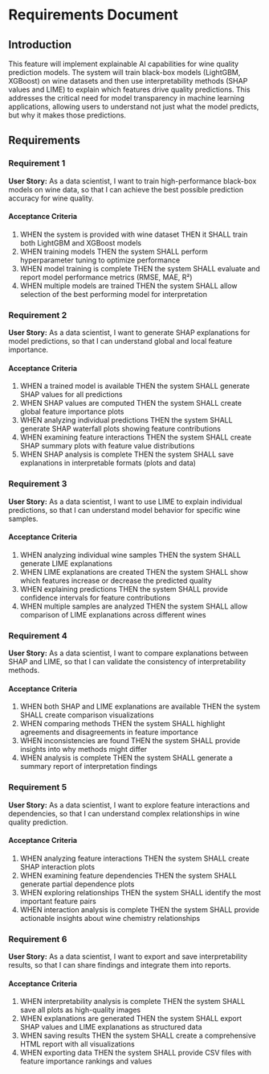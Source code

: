 # Requirements Document

## Introduction

This feature will implement explainable AI capabilities for wine quality prediction models. The system will train black-box models (LightGBM, XGBoost) on wine datasets and then use interpretability methods (SHAP values and LIME) to explain which features drive quality predictions. This addresses the critical need for model transparency in machine learning applications, allowing users to understand not just what the model predicts, but why it makes those predictions.

## Requirements

### Requirement 1

**User Story:** As a data scientist, I want to train high-performance black-box models on wine data, so that I can achieve the best possible prediction accuracy for wine quality.

#### Acceptance Criteria

1. WHEN the system is provided with wine dataset THEN it SHALL train both LightGBM and XGBoost models
2. WHEN training models THEN the system SHALL perform hyperparameter tuning to optimize performance
3. WHEN model training is complete THEN the system SHALL evaluate and report model performance metrics (RMSE, MAE, R²)
4. WHEN multiple models are trained THEN the system SHALL allow selection of the best performing model for interpretation

### Requirement 2

**User Story:** As a data scientist, I want to generate SHAP explanations for model predictions, so that I can understand global and local feature importance.

#### Acceptance Criteria

1. WHEN a trained model is available THEN the system SHALL generate SHAP values for all predictions
2. WHEN SHAP values are computed THEN the system SHALL create global feature importance plots
3. WHEN analyzing individual predictions THEN the system SHALL generate SHAP waterfall plots showing feature contributions
4. WHEN examining feature interactions THEN the system SHALL create SHAP summary plots with feature value distributions
5. WHEN SHAP analysis is complete THEN the system SHALL save explanations in interpretable formats (plots and data)

### Requirement 3

**User Story:** As a data scientist, I want to use LIME to explain individual predictions, so that I can understand model behavior for specific wine samples.

#### Acceptance Criteria

1. WHEN analyzing individual wine samples THEN the system SHALL generate LIME explanations
2. WHEN LIME explanations are created THEN the system SHALL show which features increase or decrease the predicted quality
3. WHEN explaining predictions THEN the system SHALL provide confidence intervals for feature contributions
4. WHEN multiple samples are analyzed THEN the system SHALL allow comparison of LIME explanations across different wines

### Requirement 4

**User Story:** As a data scientist, I want to compare explanations between SHAP and LIME, so that I can validate the consistency of interpretability methods.

#### Acceptance Criteria

1. WHEN both SHAP and LIME explanations are available THEN the system SHALL create comparison visualizations
2. WHEN comparing methods THEN the system SHALL highlight agreements and disagreements in feature importance
3. WHEN inconsistencies are found THEN the system SHALL provide insights into why methods might differ
4. WHEN analysis is complete THEN the system SHALL generate a summary report of interpretation findings

### Requirement 5

**User Story:** As a data scientist, I want to explore feature interactions and dependencies, so that I can understand complex relationships in wine quality prediction.

#### Acceptance Criteria

1. WHEN analyzing feature interactions THEN the system SHALL create SHAP interaction plots
2. WHEN examining feature dependencies THEN the system SHALL generate partial dependence plots
3. WHEN exploring relationships THEN the system SHALL identify the most important feature pairs
4. WHEN interaction analysis is complete THEN the system SHALL provide actionable insights about wine chemistry relationships

### Requirement 6

**User Story:** As a data scientist, I want to export and save interpretability results, so that I can share findings and integrate them into reports.

#### Acceptance Criteria

1. WHEN interpretability analysis is complete THEN the system SHALL save all plots as high-quality images
2. WHEN explanations are generated THEN the system SHALL export SHAP values and LIME explanations as structured data
3. WHEN saving results THEN the system SHALL create a comprehensive HTML report with all visualizations
4. WHEN exporting data THEN the system SHALL provide CSV files with feature importance rankings and values